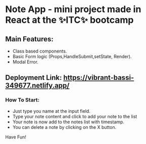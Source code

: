 # Note App - mini project made in React at the ✨ITC✨ bootcamp
## Main Features:
- Class based components.
- Basic Form logic (Props,HandleSubmit,setState, Render).
- Modal Error.

## Deployment Link: https://vibrant-bassi-349677.netlify.app/

### How To Start:
- Just type you name at the input field.
- Type your note content and click to add your note to the list
- Your note is now add to the notes list with timestamp.
- You can delete a note by clicking on the X button.

Have Fun!
